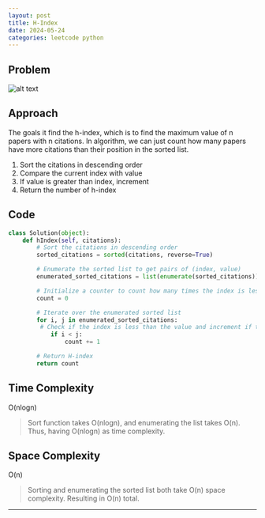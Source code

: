 ```yaml
---
layout: post
title: H-Index
date: 2024-05-24
categories: leetcode python
---
```

## Problem
![alt text](/blog/public/img/hIndex.png)

## Approach
The goals it find the h-index, which is to find the maximum value of n papers with n citations. In algorithm, we can just count how many papers have more citations than their position in the sorted list.

1. Sort the citations in descending order
2. Compare the current index with value
3. If value is greater than index, increment
4. Return the number of h-index


## Code
```python
class Solution(object):
    def hIndex(self, citations):
        # Sort the citations in descending order
        sorted_citations = sorted(citations, reverse=True)

        # Enumerate the sorted list to get pairs of (index, value)
        enumerated_sorted_citations = list(enumerate(sorted_citations))

        # Initialize a counter to count how many times the index is less than the value
        count = 0

        # Iterate over the enumerated sorted list
        for i, j in enumerated_sorted_citations:
         # Check if the index is less than the value and increment if true
            if i < j:
                count += 1

        # Return H-index
        return count

```
## Time Complexity
O(nlogn)
> Sort function takes O(nlogn), and enumerating the list takes O(n). Thus, having O(nlogn) as time complexity.

## Space Complexity
O(n)  
> Sorting and enumerating the sorted list both take O(n) space complexity. Resulting in O(n) total.

---
